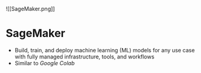 ![[SageMaker.png]]
# SageMaker
- Build, train, and deploy machine learning (ML) models for any use case with fully managed infrastructure, tools, and workflows
- Similar to *Google Colab*

